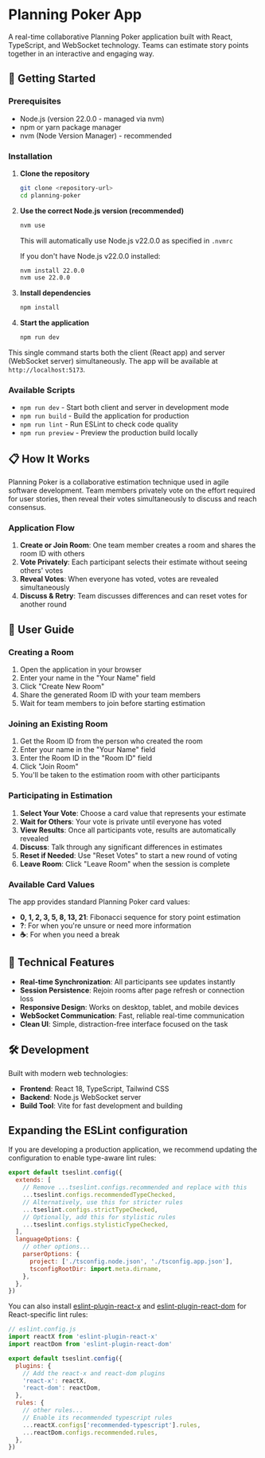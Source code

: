 # Planning Poker App

A real-time collaborative Planning Poker application built with React, TypeScript, and WebSocket technology. Teams can estimate story points together in an interactive and engaging way.

## 🚀 Getting Started

### Prerequisites

- Node.js (version 22.0.0 - managed via nvm)
- npm or yarn package manager
- nvm (Node Version Manager) - recommended

### Installation

1. **Clone the repository**
   ```bash
   git clone <repository-url>
   cd planning-poker
   ```

2. **Use the correct Node.js version (recommended)**
   ```bash
   nvm use
   ```
   This will automatically use Node.js v22.0.0 as specified in `.nvmrc`

   If you don't have Node.js v22.0.0 installed:
   ```bash
   nvm install 22.0.0
   nvm use 22.0.0
   ```

3. **Install dependencies**
   ```bash
   npm install
   ```

4. **Start the application**
   ```bash
   npm run dev
   ```

This single command starts both the client (React app) and server (WebSocket server) simultaneously. The app will be available at `http://localhost:5173`.

### Available Scripts

- `npm run dev` - Start both client and server in development mode
- `npm run build` - Build the application for production
- `npm run lint` - Run ESLint to check code quality
- `npm run preview` - Preview the production build locally

## 📋 How It Works

Planning Poker is a collaborative estimation technique used in agile software development. Team members privately vote on the effort required for user stories, then reveal their votes simultaneously to discuss and reach consensus.

### Application Flow

1. **Create or Join Room**: One team member creates a room and shares the room ID with others
2. **Vote Privately**: Each participant selects their estimate without seeing others' votes
3. **Reveal Votes**: When everyone has voted, votes are revealed simultaneously
4. **Discuss & Retry**: Team discusses differences and can reset votes for another round

## 🎯 User Guide

### Creating a Room

1. Open the application in your browser
2. Enter your name in the "Your Name" field
3. Click "Create New Room"
4. Share the generated Room ID with your team members
5. Wait for team members to join before starting estimation

### Joining an Existing Room

1. Get the Room ID from the person who created the room
2. Enter your name in the "Your Name" field
3. Enter the Room ID in the "Room ID" field
4. Click "Join Room"
5. You'll be taken to the estimation room with other participants

### Participating in Estimation

1. **Select Your Vote**: Choose a card value that represents your estimate
2. **Wait for Others**: Your vote is private until everyone has voted
3. **View Results**: Once all participants vote, results are automatically revealed
4. **Discuss**: Talk through any significant differences in estimates
5. **Reset if Needed**: Use "Reset Votes" to start a new round of voting
6. **Leave Room**: Click "Leave Room" when the session is complete

### Available Card Values

The app provides standard Planning Poker card values:
- **0, 1, 2, 3, 5, 8, 13, 21**: Fibonacci sequence for story point estimation
- **?**: For when you're unsure or need more information
- **☕**: For when you need a break

## 🔧 Technical Features

- **Real-time Synchronization**: All participants see updates instantly
- **Session Persistence**: Rejoin rooms after page refresh or connection loss
- **Responsive Design**: Works on desktop, tablet, and mobile devices
- **WebSocket Communication**: Fast, reliable real-time communication
- **Clean UI**: Simple, distraction-free interface focused on the task

## 🛠️ Development

Built with modern web technologies:
- **Frontend**: React 18, TypeScript, Tailwind CSS
- **Backend**: Node.js WebSocket server
- **Build Tool**: Vite for fast development and building

## Expanding the ESLint configuration

If you are developing a production application, we recommend updating the configuration to enable type-aware lint rules:

```js
export default tseslint.config({
  extends: [
    // Remove ...tseslint.configs.recommended and replace with this
    ...tseslint.configs.recommendedTypeChecked,
    // Alternatively, use this for stricter rules
    ...tseslint.configs.strictTypeChecked,
    // Optionally, add this for stylistic rules
    ...tseslint.configs.stylisticTypeChecked,
  ],
  languageOptions: {
    // other options...
    parserOptions: {
      project: ['./tsconfig.node.json', './tsconfig.app.json'],
      tsconfigRootDir: import.meta.dirname,
    },
  },
})
```

You can also install [eslint-plugin-react-x](https://github.com/Rel1cx/eslint-react/tree/main/packages/plugins/eslint-plugin-react-x) and [eslint-plugin-react-dom](https://github.com/Rel1cx/eslint-react/tree/main/packages/plugins/eslint-plugin-react-dom) for React-specific lint rules:

```js
// eslint.config.js
import reactX from 'eslint-plugin-react-x'
import reactDom from 'eslint-plugin-react-dom'

export default tseslint.config({
  plugins: {
    // Add the react-x and react-dom plugins
    'react-x': reactX,
    'react-dom': reactDom,
  },
  rules: {
    // other rules...
    // Enable its recommended typescript rules
    ...reactX.configs['recommended-typescript'].rules,
    ...reactDom.configs.recommended.rules,
  },
})
```
